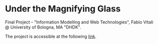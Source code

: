 # Under the Magnifying Glass

Final Project - "Information Modelling and Web Technologies", Fabio Vitali @ University of Bologna, MA "DHDK". <br>

The project is accessible at the following [link](https://under-the-magnifying-glass.github.io/index.html).
